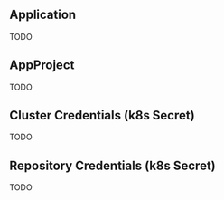 ## Application

TODO

## AppProject

TODO

## Cluster Credentials (k8s Secret)

TODO

## Repository Credentials (k8s Secret)

TODO
